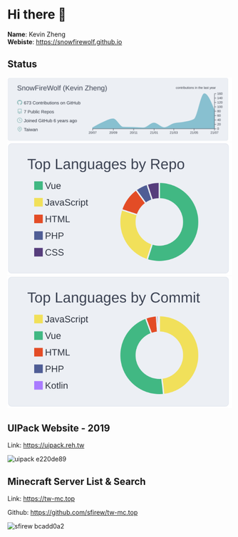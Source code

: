 # Hi there 👋

**Name**: Kevin Zheng <br>
**Webiste**: https://snowfirewolf.github.io




## Status

[![](https://raw.githubusercontent.com/SnowFireWolf/snowfirewolf/master/profile-summary-card-output/nord_bright/0-profile-details.svg)](https://github.com/vn7n24fzkq/github-profile-summary-cards)
[![](https://raw.githubusercontent.com/SnowFireWolf/snowfirewolf/master/profile-summary-card-output/nord_bright/1-repos-per-language.svg)](https://github.com/vn7n24fzkq/github-profile-summary-cards) [![](https://raw.githubusercontent.com/SnowFireWolf/snowfirewolf/master/profile-summary-card-output/nord_bright/2-most-commit-language.svg)](https://github.com/vn7n24fzkq/github-profile-summary-cards)



## UIPack Website - 2019
Link: https://uipack.reh.tw

<img src="https://user-images.githubusercontent.com/14024836/124941181-331b8300-e03d-11eb-9912-c446d8338e33.png" alt="uipack e220de89" width="700px">


## Minecraft Server List & Search
Link: https://tw-mc.top

Github: https://github.com/sfirew/tw-mc.top

<img src="https://user-images.githubusercontent.com/14024836/124942347-20ee1480-e03e-11eb-9fb0-ef951e08faa8.png" alt="sfirew bcadd0a2" width="700px">


